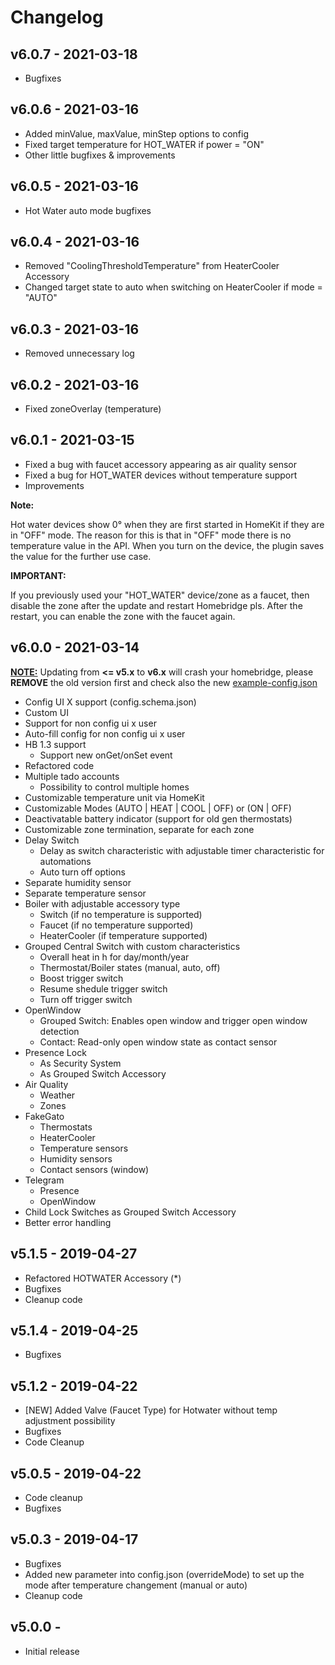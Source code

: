 # Changelog


## v6.0.7 - 2021-03-18
- Bugfixes

## v6.0.6 - 2021-03-16
- Added minValue, maxValue, minStep options to config
- Fixed target temperature for HOT_WATER if power = "ON"
- Other little bugfixes & improvements

## v6.0.5 - 2021-03-16
- Hot Water auto mode bugfixes

## v6.0.4 - 2021-03-16
- Removed "CoolingThresholdTemperature" from HeaterCooler Accessory
- Changed target state to auto when switching on HeaterCooler if mode = "AUTO"

## v6.0.3 - 2021-03-16
- Removed unnecessary log

## v6.0.2 - 2021-03-16
- Fixed zoneOverlay (temperature)

## v6.0.1 - 2021-03-15
- Fixed a bug with faucet accessory appearing as air quality sensor
- Fixed a bug for HOT_WATER devices without temperature support
- Improvements

**Note:**

Hot water devices show 0° when they are first started in HomeKit if they are in "OFF" mode. The reason for this is that in "OFF" mode there is no temperature value in the API. When you turn on the device, the plugin saves the value for the further use case.


**IMPORTANT:**

If you previously used your "HOT_WATER" device/zone as a faucet, then disable the zone after the update and restart Homebridge pls. After the restart, you can enable the zone with the faucet again.


## v6.0.0 - 2021-03-14


**<u>NOTE:</u>** Updating from **<= v5.x** to **v6.x** will crash your homebridge, please **REMOVE** the old version first and check also the new [example-config.json](https://github.com/SeydX/homebridge-tado-platform/blob/master/example-config.json) 

- Config UI X support (config.schema.json)
- Custom UI
- Support for non config ui x user
- Auto-fill config for non config ui x user
- HB 1.3 support
  - Support new onGet/onSet event
- Refactored code
- Multiple tado accounts
  - Possibility to control multiple homes
- Customizable temperature unit via HomeKit
- Customizable Modes (AUTO | HEAT | COOL | OFF) or (ON | OFF)
- Deactivatable battery indicator (support for old gen thermostats)
- Customizable zone termination, separate for each zone
- Delay Switch
  - Delay as switch characteristic with adjustable timer characteristic for automations
  - Auto turn off options
- Separate humidity sensor
- Separate temperature sensor
- Boiler with adjustable accessory type
  - Switch (if no temperature is supported) 
  - Faucet (if no temperature supported)
  - HeaterCooler (if temperature supported)
- Grouped Central Switch with custom characteristics 
  - Overall heat in h for day/month/year
  - Thermostat/Boiler states (manual, auto, off)
  - Boost trigger switch
  - Resume shedule trigger switch
  - Turn off trigger switch
- OpenWindow
  - Grouped Switch: Enables open window and trigger open window detection
  - Contact: Read-only open window state as contact sensor
- Presence Lock
  - As Security System
  - As Grouped Switch Accessory 
- Air Quality
  - Weather
  - Zones
- FakeGato
  - Thermostats
  - HeaterCooler
  - Temperature sensors
  - Humidity sensors
  - Contact sensors (window)
- Telegram
  - Presence
  - OpenWindow
- Child Lock Switches as Grouped Switch Accessory
- Better error handling

## v5.1.5 - 2019-04-27
- Refactored HOTWATER Accessory (*)
- Bugfixes
- Cleanup code


## v5.1.4 - 2019-04-25
- Bugfixes


## v5.1.2 - 2019-04-22
- [NEW] Added Valve (Faucet Type) for Hotwater without temp adjustment possibility
- Bugfixes
- Code Cleanup


## v5.0.5 - 2019-04-22
- Code cleanup
- Bugfixes


## v5.0.3 - 2019-04-17
- Bugfixes
- Added new parameter into config.json (overrideMode) to set up the mode after temperature changement (manual or auto)
- Cleanup code

## v5.0.0 - 
- Initial release
